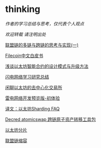 # thinking

*作者的学习总结与思考，仅代表个人观点*

*欢迎转载 请注明出处*




[联盟链的多链与跨链的思考与实现(一)](https://github.com/toxotguo/thinking/blob/master/%E8%81%94%E7%9B%9F%E9%93%BE%E7%9A%84%E5%A4%9A%E9%93%BE%E4%B8%8E%E8%B7%A8%E9%93%BE%E7%9A%84%E6%80%9D%E8%80%83%E4%B8%8E%E5%AE%9E%E7%8E%B0%EF%BC%88%E4%B8%80%EF%BC%89.md)



[Filecoin中文白皮书](https://github.com/toxotguo/thinking/blob/master/Filecoin:一种去中心化的存储网络(中文白皮书).pdf)

[浅谈以太坊智能合约的设计模式与升级方法](https://github.com/toxotguo/thinking/blob/master/浅谈以太坊智能合约的设计模式与升级方法.md)



[闪电网络学习研究总结](https://github.com/toxotguo/thinking/blob/master/%E9%97%AA%E7%94%B5%E7%BD%91%E7%BB%9C%E5%AD%A6%E4%B9%A0%E7%A0%94%E7%A9%B6%20-2016.pdf)

[闲聊以太坊的去中心化交易所](https://github.com/toxotguo/thinking/blob/master/闲聊以太坊的去中心化交易所.md)

[雷电网络开发预览版-初体验](https://github.com/toxotguo/thinking/blob/master/雷电网络开发预览版-初体验.md)

[译文：以太坊Sharding FAQ](https://github.com/toxotguo/thinking/blob/master/%E8%AF%91%E6%96%87%EF%BC%9A%E4%BB%A5%E5%A4%AA%E5%9D%8ASharding%20FAQ.md)

[Decred atomicswap 跨链原子资产转移工具包](https://github.com/toxotguo/thinking/blob/master/Decred%20atomicswap%20%E8%B7%A8%E9%93%BE%E5%8E%9F%E5%AD%90%E8%B5%84%E4%BA%A7%E8%BD%AC%E7%A7%BB%E5%B7%A5%E5%85%B7%E5%8C%85.md)

[以太坊分片](https://github.com/toxotguo/thinking/blob/master/Ethereum%20Sharding.pdf)

[联盟链缩容](https://github.com/toxotguo/thinking/blob/master/%E8%81%94%E7%9B%9F%E9%93%BE%E5%8A%A8%E6%80%81%E7%BC%A9%E5%AE%B9%E6%96%B9%E6%A1%88.pdf)

